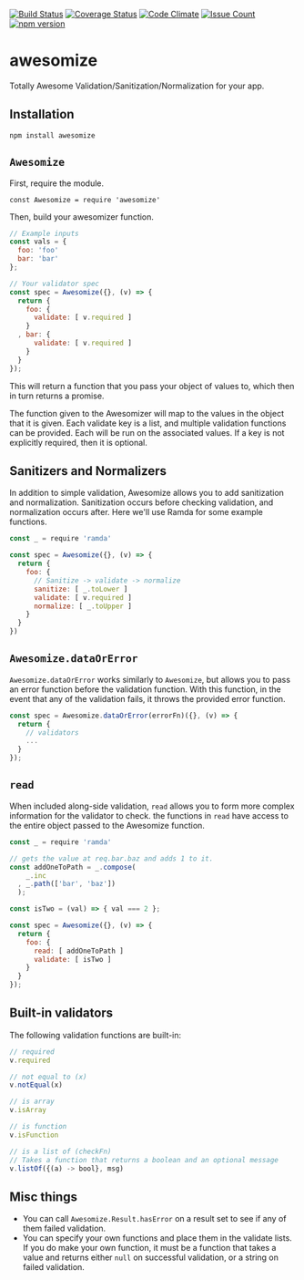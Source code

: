 [![Build Status](https://travis-ci.org/influentialpublishers/awesomize.svg?branch=master)](https://travis-ci.org/influentialpublishers/awesomize)
[![Coverage Status](https://coveralls.io/repos/github/influentialpublishers/awesomize/badge.svg?branch=master)](https://coveralls.io/github/influentialpublishers/awesomize?branch=master)
[![Code Climate](https://codeclimate.com/github/influentialpublishers/awesomize/badges/gpa.svg)](https://codeclimate.com/github/influentialpublishers/awesomize)
[![Issue Count](https://codeclimate.com/github/influentialpublishers/awesomize/badges/issue_count.svg)](https://codeclimate.com/github/influentialpublishers/awesomize)
[![npm version](https://badge.fury.io/js/awesomize.svg)](https://badge.fury.io/js/awesomize)

# awesomize
Totally Awesome Validation/Sanitization/Normalization for your app.

## Installation

`npm install awesomize`

## `Awesomize`

First, require the module.

`const Awesomize = require 'awesomize'`

Then, build your awesomizer function.

```javascript
// Example inputs
const vals = {
  foo: 'foo'
  bar: 'bar'
};

// Your validator spec
const spec = Awesomize({}, (v) => {
  return {
    foo: {
      validate: [ v.required ]
    }
  , bar: {
      validate: [ v.required ]
    }
  }
});
```

This will return a function that you pass your object of values to, which then in turn returns a promise.

The function given to the Awesomizer will map to the values in the object that it is given. Each validate key is a list, and multiple validation functions can be provided. Each will be run on the associated values. If a key is not explicitly required, then it is optional.

## Sanitizers and Normalizers

In addition to simple validation, Awesomize allows you to add sanitization and normalization. Sanitization occurs before checking validation, and normalization occurs after.  Here we'll use Ramda for some example functions.

```javascript
const _ = require 'ramda'

const spec = Awesomize({}, (v) => {
  return {
    foo: {
      // Sanitize -> validate -> normalize
      sanitize: [ _.toLower ]
      validate: [ v.required ]
      normalize: [ _.toUpper ]
    }
  }  
})
```

## `Awesomize.dataOrError`

`Awesomize.dataOrError` works similarly to `Awesomize`, but allows you to pass an error function before the validation function. With this function, in the event that any of the validation fails, it throws the provided error function.

```javascript
const spec = Awesomize.dataOrError(errorFn)({}, (v) => {
  return {
    // validators
    ...
  }
});
```

## `read`

When included along-side validation, `read` allows you to form more complex information for the validator to check. the functions in `read` have access to the entire object passed to the Awesomize function.

```javascript
const _ = require 'ramda'

// gets the value at req.bar.baz and adds 1 to it.
const addOneToPath = _.compose(
    _.inc
  , _.path(['bar', 'baz'])
  );

const isTwo = (val) => { val === 2 };

const spec = Awesomize({}, (v) => {
  return {
    foo: {
      read: [ addOneToPath ]
      validate: [ isTwo ]
    }
  }  
});
```

## Built-in validators

The following validation functions are built-in:

```javascript
// required
v.required

// not equal to (x)
v.notEqual(x)

// is array
v.isArray

// is function
v.isFunction

// is a list of (checkFn)
// Takes a function that returns a boolean and an optional message
v.listOf({(a) -> bool}, msg)
```

## Misc things

- You can call `Awesomize.Result.hasError` on a result set to see if any of them failed validation.
- You can specify your own functions and place them in the validate lists. If you do make your own function, it must be a function that takes a value and returns either `null` on successful validation, or a string on failed validation.
